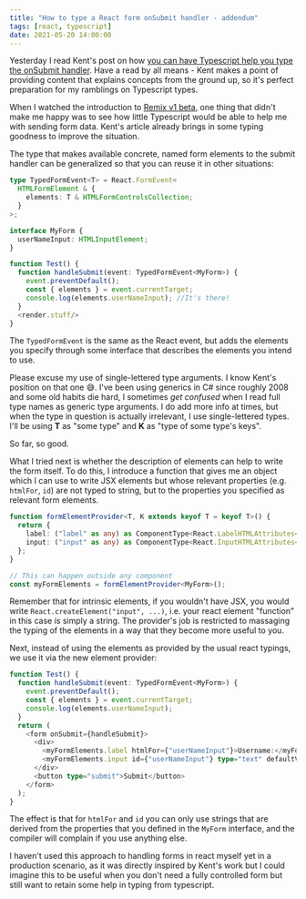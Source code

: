 ```yaml
---
title: "How to type a React form onSubmit handler - addendum"
tags: [react, typescript]
date: 2021-05-20 14:00:00
---
```


Yesterday I read Kent's post on how [you can have Typescript help you type the onSubmit handler][kent]. Have a read by all means - Kent makes a point of providing content that explains concepts from the ground up, so it's perfect preparation for my ramblings on Typescript types. 

When I watched the introduction to [Remix v1 beta][remix-video], one thing that didn't make me happy was to see how little Typescript would be able to help me with sending form data. Kent's article already brings in some typing goodness to improve the situation.

The type that makes available concrete, named form elements to the submit handler can be generalized so that you can reuse it in other situations:

```typescript
type TypedFormEvent<T> = React.FormEvent<
  HTMLFormElement & {
    elements: T & HTMLFormControlsCollection;
  }
>;

interface MyForm {
  userNameInput: HTMLInputElement;
}

function Test() {
  function handleSubmit(event: TypedFormEvent<MyForm>) {
    event.preventDefault();
    const { elements } = event.currentTarget;
    console.log(elements.userNameInput); //It's there!
  }
  <render.stuff/>
}
```

The `TypedFormEvent` is the same as the React event, but adds the elements you specify through some interface that describes the elements you intend to use. 

<Info>

Please excuse my use of single-lettered type arguments. I know Kent's position on that one 😅. I've been using generics in C# since roughly 2008 and some old habits die hard, I sometimes _get confused_ when I read full type names as generic type arguments. I do add more info at times, but when the type in question is actually irrelevant, I use single-lettered types. I'll be using **T** as "some type" and **K** as "type of some type's keys".

</Info>

So far, so good.

What I tried next is whether the description of elements can help to write the form itself. To do this, I introduce a function that gives me an object which I can use to write JSX elements but whose relevant properties (e.g. `htmlFor`, `id`) are not typed to string, but to the properties you specified as relevant form elements.

```typescript
function formElementProvider<T, K extends keyof T = keyof T>() {
  return {
    label: ("label" as any) as ComponentType<React.LabelHTMLAttributes<HTMLLabelElement> & { htmlFor?: K }>,
    input: ("input" as any) as ComponentType<React.InputHTMLAttributes<HTMLInputElement> & { id?: K }>,
  };
}

// This can happen outside any component
const myFormElements = formElementProvider<MyForm>();
```
Remember that for intrinsic elements, if you wouldn't have JSX, you would write `React.createElement("input", ...)`, i.e. your react element "function" in this case is simply a string. The provider's job is restricted to massaging the typing of the elements in a way that they become more useful to you.

Next, instead of using the elements as provided by the usual react typings, we use it via the new element provider:

```typescript
function Test() {
  function handleSubmit(event: TypedFormEvent<MyForm>) {
    event.preventDefault();
    const { elements } = event.currentTarget;
    console.log(elements.userNameInput);
  }
  return (
    <form onSubmit={handleSubmit}>
      <div>
        <myFormElements.label htmlFor={"userNameInput"}>Username:</myFormElements.label>
        <myFormElements.input id={"userNameInput"} type="text" defaultValue="Arthur" />
      </div>
      <button type="submit">Submit</button>
    </form>
  );
}
```

The effect is that for `htmlFor` and `id` you can only use strings that are derived from the properties that you defined in the `MyForm` interface, and the compiler will complain if you use anything else.

I haven't used this approach to handling forms in react myself yet in a production scenario, as it was directly inspired by Kent's work but I could imagine this to be useful when you don't need a fully controlled form but still want to retain some help in typing from typescript.

[kent]: https://epicreact.dev/how-to-type-a-react-form-on-submit-handler
[remix-video]: https://youtu.be/4dOAFJUOi-s